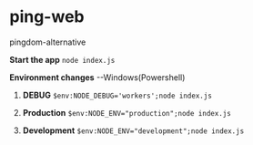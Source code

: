 # ping-web
pingdom-alternative


**Start the app**
  `node index.js`
  
**Environment changes**
  --Windows(Powershell)
  
  1. **DEBUG**
            `$env:NODE_DEBUG='workers';node index.js`
        
  2. **Production**
            `$env:NODE_ENV="production";node index.js`
        
  3. **Development**
            `$env:NODE_ENV="development";node index.js`
